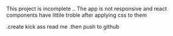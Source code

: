 This project is incomplete .. The app is not responsive and react components have littile troble after applying css to them

.create kick ass read me .then push to github
